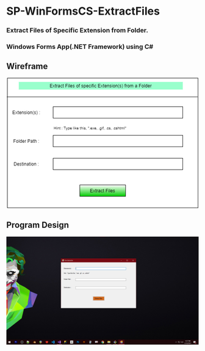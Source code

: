 # SP-WinFormsCS-ExtractFiles
### Extract Files of Specific Extension from Folder. <br />
### Windows Forms App(.NET Framework) using C#

## Wireframe 
![Wireframe](Wireframe.png)

## Program Design 
![DesignPhase](ProgramDesign.png)
